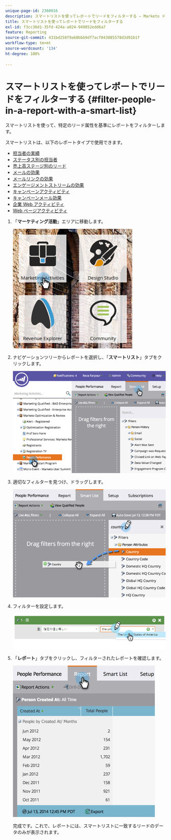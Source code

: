 ```yaml
---
unique-page-id: 2360016
description: スマートリストを使ってレポートでリードをフィルターする — Marketo ドキュメント — 製品ドキュメント
title: スマートリストを使ってレポートでリードをフィルターする
exl-id: f3cc38d1-35fd-424a-a024-949852edd6a7
feature: Reporting
source-git-commit: 431bd258f9a68bbb9df7acf043085578d3d91b1f
workflow-type: tm+mt
source-wordcount: '134'
ht-degree: 100%

---
```


# スマートリストを使ってレポートでリードをフィルターする {#filter-people-in-a-report-with-a-smart-list}

スマートリストを使って、特定のリード属性を基準にレポートをフィルターします。

スマートリストは、以下のレポートタイプで使用できます。

* [担当者の実績](/help/marketo/product-docs/reporting/basic-reporting/report-types/people-performance-report.md)
* [ステータス別の担当者](/help/marketo/product-docs/reporting/basic-reporting/report-types/people-by-status-report.md)
* [売上高ステージ別のリード](/help/marketo/product-docs/reporting/revenue-cycle-analytics/revenue-tools/people-by-revenue-stage-report.md)
* [メールの効果](/help/marketo/product-docs/email-marketing/email-programs/email-program-data/email-performance-report.md)
* [メールリンクの効果](/help/marketo/product-docs/email-marketing/email-programs/email-program-data/email-link-performance-report.md)
* [エンゲージメントストリームの効果](/help/marketo/product-docs/email-marketing/drip-nurturing/reports-and-notifications/engagement-stream-performance-report.md)
* [キャンペーンアクティビティ](/help/marketo/product-docs/reporting/basic-reporting/report-types/campaign-activity-report.md)
* [キャンペーンメール効果](/help/marketo/product-docs/reporting/basic-reporting/report-types/campaign-email-performance-report.md)
* [企業 Web アクティビティ](/help/marketo/product-docs/reporting/basic-reporting/report-types/company-web-activity-report.md)
* [Web ページアクティビティ](/help/marketo/product-docs/reporting/basic-reporting/report-types/web-page-activity-report.md)

1. 「**マーケティング活動**」エリアに移動します。

   ![](assets/image2017-3-27-11-3a31-3a2.png)

1. ナビゲーションツリーからレポートを選択し、「**スマートリスト**」タブをクリックします。

   ![](assets/image2017-3-27-14-3a12-3a53.png)

1. 適切なフィルターを見つけ、ドラッグします。

   ![](assets/image2017-3-27-14-3a13-3a46.png)

1. フィルターを設定します。

   ![](assets/image2014-9-16-12-3a35-3a50.png)

1. 「**レポート**」タブをクリックし、フィルターされたレポートを確認します。

   ![](assets/image2017-3-27-14-3a14-3a16.png)

   完成です。これで、レポートには、スマートリストに一致するリードのデータのみが表示されます。
